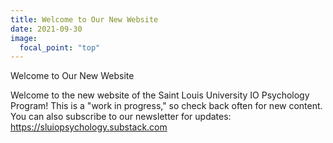 ```yaml
---
title: Welcome to Our New Website
date: 2021-09-30
image:
  focal_point: "top"
---
```


Welcome to Our New Website

<!--more-->

Welcome to the new website of the Saint Louis University IO Psychology Program! This is a "work in progress," so check back often for new content. You can also subscribe to our newsletter for updates: https://sluiopsychology.substack.com
